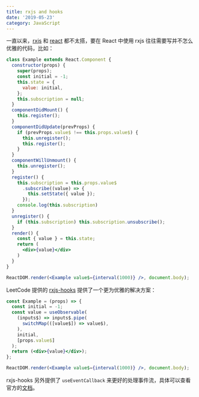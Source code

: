 ```yaml
---
title: rxjs and hooks
date: '2019-05-23'
category: JavaScript
---
```


一直以来，[rxjs](https://github.com/ReactiveX/rxjs) 和 [react](https://github.com/facebook/react) 都不太搭，要在 React 中使用 rxjs 往往需要写并不怎么优雅的代码，比如：

```jsx
class Example extends React.Component {
  constructor(props) {
    super(props);
    const initial = -1;
    this.state = {
      value: initial,
    };
    this.subscription = null;
  }
  componentDidMount() {
    this.register();
  }
  componentDidUpdate(prevProps) {
    if (prevProps.value$ !== this.props.value$) {
      this.unregister();
      this.register();
    }
  }
  componentWillUnmount() {
    this.unregister();
  }
  register() {
    this.subscription = this.props.value$
      .subscribe((value) => {
        this.setState({ value });
      });
    console.log(this.subscription)
  }
  unregister() {
    if (this.subscription) this.subscription.unsubscribe();
  }
  render() {
    const { value } = this.state;
    return (
      <div>{value}</div>
    )
  }
}

ReactDOM.render(<Example value$={interval(1000)} />, document.body);
```

LeetCode 提供的 [rxjs-hooks](https://github.com/LeetCode-OpenSource/rxjs-hooks) 提供了一个更为优雅的解决方案：

```jsx
const Example = (props) => {
  const initial = -1;
  const value = useObservable(
    (inputs$) => inputs$.pipe(
      switchMap(([value$]) => value$),
    ),
    initial,
    [props.value$]
  );
  return (<div>{value}</div>);
};

ReactDOM.render(<Example value$={interval(1000)} />, document.body);
```

rxjs-hooks 另外提供了 `useEventCallback` 来更好的处理事件流，具体可以查看官方的[文档](https://github.com/LeetCode-OpenSource/rxjs-hooks#useeventcallback)。
